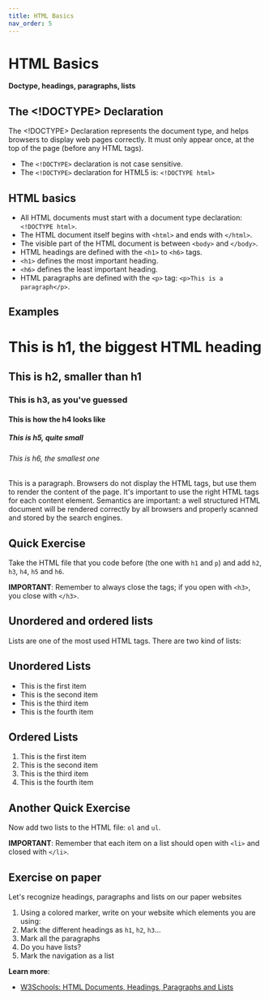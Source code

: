 ```yaml
---
title: HTML Basics
nav_order: 5
---
```


# HTML Basics

**Doctype, headings, paragraphs, lists**

## The <!DOCTYPE> Declaration

The <!DOCTYPE> Declaration represents the document type, and helps browsers to display web pages correctly. It must only
appear once, at the top of the page (before any HTML tags).

- The `<!DOCTYPE>` declaration is not case sensitive.
- The `<!DOCTYPE>` declaration for HTML5 is: `<!DOCTYPE html>`

## HTML basics

- All HTML documents must start with a document type declaration: `<!DOCTYPE html>`.
- The HTML document itself begins with `<html>` and ends with `</html>`.
- The visible part of the HTML document is between `<body>` and `</body>`.
- HTML headings are defined with the `<h1>` to `<h6>` tags.
- `<h1>` defines the most important heading.
- `<h6>` defines the least important heading.
- HTML paragraphs are defined with the `<p>` tag: `<p>This is a paragraph</p>`.

## Examples

<h1>This is h1, the biggest HTML heading</h1>
<h2>This is h2, smaller than h1</h2>
<h3>This is h3, as you've guessed</h3>
<h4>This is how the h4 looks like</h4>
<h5>This is h5, quite small</h5>
<h6>This is h6, the smallest one</h6>
<p>This is a paragraph. Browsers do not display the HTML tags, but use them to render the content of the page. It's
important to use the right HTML tags for each content element. Semantics are important: a well structured HTML document
will be rendered correctly by all browsers and properly scanned and stored by the search engines.</p>

## Quick Exercise

Take the HTML file that you code before (the one with `h1` and `p`) and add `h2`, `h3`, `h4`, `h5` and `h6`.

**IMPORTANT**: Remember to always close the tags; if you open with `<h3>`, you close with `</h3>`.

## Unordered and ordered lists

Lists are one of the most used HTML tags. There are two kind of lists:

## Unordered Lists

<ul>
  <li>This is the first item</li>
  <li>This is the second item</li>
  <li>This is the third item</li>
  <li>This is the fourth item</li>
</ul>

## Ordered Lists

<ol>
  <li>This is the first item</li>
  <li>This is the second item</li>
  <li>This is the third item</li>
  <li>This is the fourth item</li>
</ol>

## Another Quick Exercise

Now add two lists to the HTML file: `ol` and `ul`.

**IMPORTANT**: Remember that each item on a list should open with `<li>` and closed with `</li>`.

## Exercise on paper

Let's recognize headings, paragraphs and lists on our paper websites

1. Using a colored marker, write on your website which elements you are using:
2. Mark the different headings as `h1`, `h2`, `h3`...
3. Mark all the paragraphs
4. Do you have lists?
5. Mark the navigation as a list

**Learn more**:

- [W3Schools: HTML Documents, Headings, Paragraphs and Lists](https://www.w3schools.com/html/html_basic.asp)
